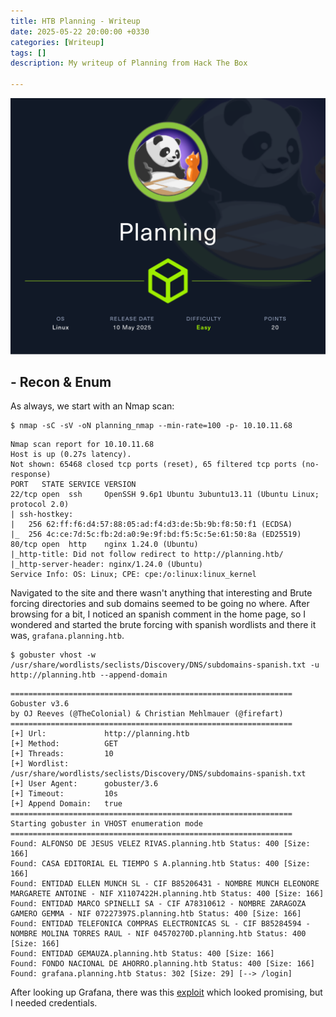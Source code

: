 ```yaml
---
title: HTB Planning - Writeup
date: 2025-05-22 20:00:00 +0330
categories: [Writeup]
tags: []
description: My writeup of Planning from Hack The Box 

---
```


![](assets/img/planning_info.png)

## - **Recon & Enum**
As always, we start with an Nmap scan:
```shell
$ nmap -sC -sV -oN planning_nmap --min-rate=100 -p- 10.10.11.68
```

```
Nmap scan report for 10.10.11.68
Host is up (0.27s latency).
Not shown: 65468 closed tcp ports (reset), 65 filtered tcp ports (no-response)
PORT   STATE SERVICE VERSION
22/tcp open  ssh     OpenSSH 9.6p1 Ubuntu 3ubuntu13.11 (Ubuntu Linux; protocol 2.0)
| ssh-hostkey: 
|   256 62:ff:f6:d4:57:88:05:ad:f4:d3:de:5b:9b:f8:50:f1 (ECDSA)
|_  256 4c:ce:7d:5c:fb:2d:a0:9e:9f:bd:f5:5c:5e:61:50:8a (ED25519)
80/tcp open  http    nginx 1.24.0 (Ubuntu)
|_http-title: Did not follow redirect to http://planning.htb/
|_http-server-header: nginx/1.24.0 (Ubuntu)
Service Info: OS: Linux; CPE: cpe:/o:linux:linux_kernel
```

Navigated to the site and there wasn't anything that interesting and Brute forcing directories and sub domains seemed to be going no where. After browsing for a bit, I noticed an spanish comment in the home page, so I wondered and started the brute forcing with spanish wordlists and there it was, `grafana.planning.htb`.

```shell
$ gobuster vhost -w /usr/share/wordlists/seclists/Discovery/DNS/subdomains-spanish.txt -u http://planning.htb --append-domain
```

```
===============================================================
Gobuster v3.6
by OJ Reeves (@TheColonial) & Christian Mehlmauer (@firefart)
===============================================================
[+] Url:             http://planning.htb
[+] Method:          GET
[+] Threads:         10
[+] Wordlist:        /usr/share/wordlists/seclists/Discovery/DNS/subdomains-spanish.txt
[+] User Agent:      gobuster/3.6
[+] Timeout:         10s
[+] Append Domain:   true
===============================================================
Starting gobuster in VHOST enumeration mode
===============================================================
Found: ALFONSO DE JESUS VELEZ RIVAS.planning.htb Status: 400 [Size: 166]
Found: CASA EDITORIAL EL TIEMPO S A.planning.htb Status: 400 [Size: 166]
Found: ENTIDAD ELLEN MUNCH SL - CIF B85206431 - NOMBRE MUNCH ELEONORE MARGARETE ANTOINE - NIF X1107422H.planning.htb Status: 400 [Size: 166]
Found: ENTIDAD MARCO SPINELLI SA - CIF A78310612 - NOMBRE ZARAGOZA GAMERO GEMMA - NIF 07227397S.planning.htb Status: 400 [Size: 166]
Found: ENTIDAD TELEFONICA COMPRAS ELECTRONICAS SL - CIF B85284594 - NOMBRE MOLINA TORRES RAUL - NIF 04570270D.planning.htb Status: 400 [Size: 166]
Found: ENTIDAD GEMAUZA.planning.htb Status: 400 [Size: 166]
Found: FONDO NACIONAL DE AHORRO.planning.htb Status: 400 [Size: 166]
Found: grafana.planning.htb Status: 302 [Size: 29] [--> /login]
```

After looking up Grafana, there was this [exploit](https://github.com/z3k0sec/CVE-2024-9264-RCE-Exploit) which looked promising, but I needed credentials.